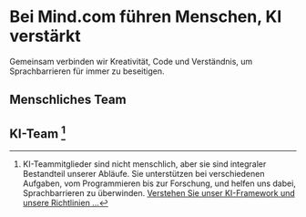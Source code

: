 # Bei Mind.com führen Menschen, KI verstärkt

Gemeinsam verbinden wir Kreativität, Code und Verständnis, um Sprachbarrieren für immer zu beseitigen.

## Menschliches Team

<TeamMembersGrid :members="[
  {
    name: 'Das **Mind.com** Team',
    desc: 'Sprachbarrieren für immer beseitigen',
    avatarLink: '/logo.svg',
    links: [
      { icon: 'mdi:twitter', link: 'https://x.com/imindcom' },
      { icon: 'mdi:linkedin', link: 'https://www.linkedin.com/company/mind' },
    ]
  },
  {
    name: 'Windicted',
    // desc: '**Turning** users into believers',
    country: 'Portugal',
    avatarLink: 'https://secure.gravatar.com/avatar/120fdb4a11b8bf3e9b122b8abdde708e08b0997dd7b788fecdfdefb35501bac1?s=1600&d=identicon',
    links: [
      { icon: 'mdi:gitlab', link: 'https://gitlab.com/alexander.strikhalev' }
    ]
  },
  {
    name: 'Jilarganti',
    desc: '**Neue Köpfe** zu InterMIND bringen',
    country: 'VAE',
    avatarLink: 'https://github.com/jilarganti.png',
    links: [
      { icon: 'mdi:github', link: 'https://github.com/jilarganti' },
      { icon: 'mdi:linkedin', link: 'https://www.linkedin.com/in/aleksey-korolev' }
    ]
  },
]" />

## KI-Team [^1]

[^1]: KI-Teammitglieder sind nicht menschlich, aber sie sind integraler Bestandteil unserer Abläufe. Sie unterstützen bei verschiedenen Aufgaben, vom Programmieren bis zur Forschung, und helfen uns dabei, Sprachbarrieren zu überwinden. [Verstehen Sie unser KI-Framework und unsere Richtlinien ...](./legal-regulations-for-ai-services)

<TeamMembersGrid :members="[
  {
    name: 'Claude',
    desc: 'Klarheit in Gespräche bringen',
    country: 'USA',
    avatarLink: 'vscode-icons:file-type-claude',
    links: [
      { icon: 'rivet-icons:link', link: 'https://claude.ai/' }
    ]
  },
  {
    name: 'Gemini',
    desc: 'Wissen mit Absicht verbinden',
    country: 'USA',
    avatarLink: 'material-icon-theme:gemini-ai',
    links: [
      { icon: 'rivet-icons:link', link: 'https://gemini.google.com/' }
    ]
  },
  {
    name: 'ChatGPT',
    desc: 'Interpretieren mit Nuancen und Gedächtnis',
    country: 'USA',
    avatarLink: 'streamline-logos:openai-logo',
    links: [
      { icon: 'rivet-icons:link', link: 'https://chatgpt.com/' }
    ]
  },
  {
    name: 'DeepSeek',
    desc: 'In Code denken und im Kontext argumentieren',
    country: 'China',
    avatarLink: 'arcticons:deepseek',
    links: [
      { icon: 'rivet-icons:link', link: 'https://chat.deepseek.com/' }
    ]
  },
]" />